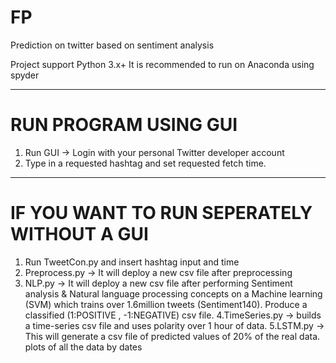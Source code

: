 # FP
Prediction on twitter based on sentiment analysis

Project support Python 3.x+
It is recommended to run on Anaconda using spyder
______________________
# RUN PROGRAM USING GUI #
1. Run GUI -> Login with your personal Twitter developer account
2. Type in a requested hashtag and set requested fetch time.

_________________
 # IF YOU WANT TO RUN SEPERATELY WITHOUT A GUI #
 
1. Run TweetCon.py and insert hashtag input and time
2. Preprocess.py -> It will deploy a new csv file after preprocessing
3. NLP.py -> It will deploy a new csv file after performing Sentiment analysis & Natural language processing concepts on a Machine learning (SVM) which trains over 1.6million tweets (Sentiment140).
              Produce a classified (1:POSITIVE , -1:NEGATIVE) csv file.
4.TimeSeries.py -> builds a time-series csv file and uses polarity over 1 hour of data.
5.LSTM.py -> This will generate a csv file of predicted values of 20% of the real data. plots of all the data by dates

